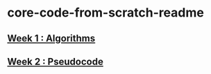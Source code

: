 # core-code-from-scratch-readme

## [Week 1 : Algorithms](./challenges/week01/)
## [Week 2 : Pseudocode](./challenges/week02/)
